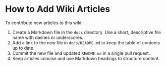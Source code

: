 # How to Add Wiki Articles

To contribute new articles to this wiki:

1. Create a Markdown file in the `docs` directory. Use a short, descriptive file name with dashes or underscores.
2. Add a link to the new file in `docs/README.md` to keep the table of contents up to date.
3. Commit the new file and updated `README.md` in a single pull request.
4. Keep articles concise and use Markdown headings to structure content.
